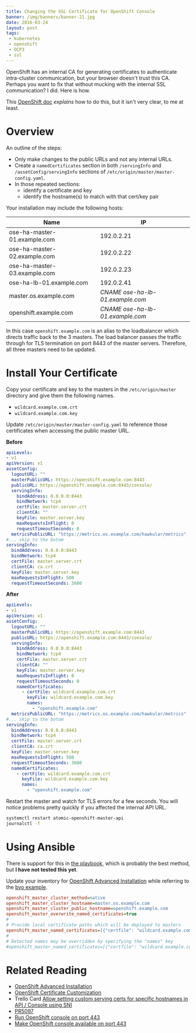 ```yaml
---
title: Changing the SSL Certificate for OpenShift Console
banner: /img/banners/banner-21.jpg
date: 2016-03-24
layout: post
tags:
 - kubernetes
 - openshift
 - OCP3
 - ssl
---
```


OpenShift has an internal CA for generating certificates to authenticate intra-cluster communication, but your browser doesn't trust this CA. Perhaps you want to fix that without mucking with the internal SSL communication? I did. Here is how.

This [OpenShift doc](https://docs.openshift.org/latest/install_config/certificate_customization.html) _explains_ how to do this, but it isn't very clear, to me at least.


# Overview #

An outline of the steps:

- Only make changes to the public URLs and not any internal URLs.
- Create a `namedCertificates` section in both `/servingInfo` and `/assetConfig/servingInfo` sections of `/etc/origin/master/master-config.yaml`.
- In those repeated sections:
  - identify a certificate and key
  - identify the hostname(s) to match with that cert/key pair

Your installation may include the following hosts:

Name                         | IP
-----------------------------|------------
ose-ha-master-01.example.com | 192.0.2.21
ose-ha-master-02.example.com | 192.0.2.22
ose-ha-master-03.example.com | 192.0.2.23
ose-ha-lb-01.example.com     | 192.0.2.41
master.os.example.com        | _CNAME ose-ha-lb-01.example.com_
openshift.example.com        | _CNAME ose-ha-lb-01.example.com_

In this case `openshift.example.com` is an alias to the loadbalancer which directs traffic back to the 3 masters. The load balancer passes the traffic through for TLS termination on port 8443 of the master servers. Therefore, all three masters need to be updated.

# Install Your Certificate #

Copy your certificate and key to the masters in the `/etc/origin/master` directory and give them the following names.

- `wildcard.example.com.crt`
- `wildcard.example.com.key`

Update `/etc/origin/master/master-config.yaml` to reference those certificates when accessing the public master URL.

**Before**

```yaml
apiLevels:
- v1
apiVersion: v1
assetConfig:
  logoutURL: ""
  masterPublicURL: https://openshift.example.com:8443
  publicURL: https://openshift.example.com:8443/console/
  servingInfo:
    bindAddress: 0.0.0.0:8443
    bindNetwork: tcp4
    certFile: master.server.crt
    clientCA: ""
    keyFile: master.server.key
    maxRequestsInFlight: 0
    requestTimeoutSeconds: 0
  metricsPublicURL: "https://metrics.os.example.com/hawkular/metrics"
#... skip to the botom
servingInfo:
  bindAddress: 0.0.0.0:8443
  bindNetwork: tcp4
  certFile: master.server.crt
  clientCA: ca.crt
  keyFile: master.server.key
  maxRequestsInFlight: 500
  requestTimeoutSeconds: 3600
```

**After**

```yaml
apiLevels:
- v1
apiVersion: v1
assetConfig:
  logoutURL: ""
  masterPublicURL: https://openshift.example.com:8443
  publicURL: https://openshift.example.com:8443/console/
  servingInfo:
    bindAddress: 0.0.0.0:8443
    bindNetwork: tcp4
    certFile: master.server.crt
    clientCA: ""
    keyFile: master.server.key
    maxRequestsInFlight: 0
    requestTimeoutSeconds: 0
    namedCertificates:
      - certFile: wildcard.example.com.crt
        keyFile: wildcard.example.com.key
        names:
          - "openshift.example.com"
  metricsPublicURL: "https://metrics.os.example.com/hawkular/metrics"
#... skip to the botom
servingInfo:
  bindAddress: 0.0.0.0:8443
  bindNetwork: tcp4
  certFile: master.server.crt
  clientCA: ca.crt
  keyFile: master.server.key
  maxRequestsInFlight: 500
  requestTimeoutSeconds: 3600
  namedCertificates:
    - certFile: wildcard.example.com.crt
      keyFile: wildcard.example.com.key
      names:
        - "openshift.example.com"
```

Restart the master and watch for TLS errors for a few seconds. You will notice problems pretty quickly if you affected the internal API URL.

```bash
systemctl restart atomic-openshift-master-api
journalctl -f
```

# Using Ansible #

There is support for this in [the playbook](https://github.com/openshift/openshift-ansible), which is probably the best method, but **I have not tested this yet**.

Update your inventory for [OpenShift Advanced Installation](https://docs.openshift.com/enterprise/3.1/install_config/install/advanced_install.html#advanced-install-custom-certificates) while referring to the [byo example](https://github.com/openshift/openshift-ansible/blob/master/inventory/byo/hosts.ose.example#L180).

```ini
openshift_master_cluster_method=native
openshift_master_cluster_hostname=master.os.example.com
openshift_master_cluster_public_hostname=openshift.example.com
openshift_master_overwrite_named_certificates=true
#
# Provide local certificate paths which will be deployed to masters
openshift_master_named_certificates=[{"certfile": "wildcard.example.com.crt", "keyfile": "wildcard.example.com.key"}]
#
# Detected names may be overridden by specifying the "names" key
#openshift_master_named_certificates=[{"certfile": "wildcard.example.com.crt", "keyfile": "wildcard.example.com.key", "names": ["openshift.example.com"]}]
```

# Related Reading #

- [OpenShift Advanced Installation](https://docs.openshift.com/enterprise/3.1/install_config/install/advanced_install.html#configuring-ansible)
- [OpenShift Certificate Customization](https://docs.openshift.org/latest/install_config/certificate_customization.html)
- Trello Card [Allow setting custom serving certs for specific hostnames in API / Console using SNI](https://trello.com/c/Gc3FDSK8)
- [PR5097](https://github.com/openshift/origin/pull/5097)
- [Run OpenShift console on port 443](http://akrambenaissi.com/2016/02/21/run-openshift-console-on-port-443/)
- [Make OpenShift console available on port 443](https://alword.wordpress.com/2016/03/11/make-openshift-console-available-on-port-443-https/)
